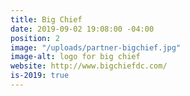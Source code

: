 ```yaml
---
title: Big Chief
date: 2019-09-02 19:08:00 -04:00
position: 2
image: "/uploads/partner-bigchief.jpg"
image-alt: logo for big chief
website: http://www.bigchiefdc.com/
is-2019: true
---
```


